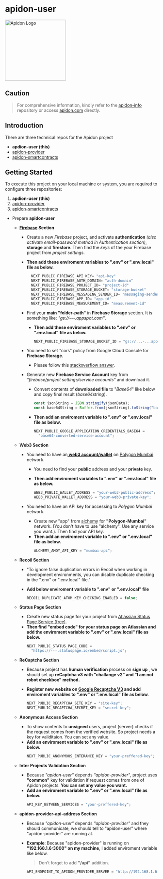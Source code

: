 # apidon-user

[<img src="https://www.apidon.com/android-chrome-512x512.png" alt="Apidon Logo" width="200">](https://www.apidon.com/)

## Caution

> For comprehensive information, kindly refer to the [apidon-info](https://github.com/aboveStars/apidon-info) repository or access [apidon.com](https://www.apidon.com/) directly.

## Introduction

There are three technical repos for the Apidon project

- **apdion-user (this)**
- [apidon-provider](https://github.com/aboveStars/apidon-provider)
- [apidon-smartcontracts](https://github.com/aboveStars/apidon-smartcontracts)

## Getting Started

To execute this project on your local machine or system, you are required to configure three repositories:

1.  **apdion-user (this)**
2.  [apidon-provider](https://github.com/aboveStars/apidon-provider)
3.  [apidon-smartcontracts](https://github.com/aboveStars/apidon-smartcontracts)

- Prepare **apidon-user**

  - **[Firebase](https://firebase.google.com/) Section**

    - Create a new _Firebase_ project, and activate **authentication** _(also activate email-password method in Authentication section)_, **storage** and **firestore**. Then find the _keys_ of the your Firebase project from _project settings_.

    - **Then add these enviroment variables to ".env" or ".env.local" file as below.**

      ```ts
        NEXT_PUBLIC_FIREBASE_API_KEY= "api-key"
        NEXT PUBLIC_FIREBASE_AUTH_DOMAIN= "auth-domain"
        NEXT_PUBLIC_FIREBASE_PROJECT_ID= "project-id"
        NEXT_PUBLIC_FIREBASE_STORAGE_BUCKET= "storage-bucket"
        NEXT_PUBLIC_FIREBASE_MESSAGING_SENDER_ID= "messaging-sender-id"
        NEXT_PUBLIC_FIREBASE_APP_ID= "app-id"
        NEXT_PUBLIC_FIREBASE_MEASUREMENT_ID= "measurement-id"
      ```

    - Find your **main "folder-path"** in **Firebase Storage** section. It is something like: _"gs://---.appspot.com"_.

      - **Then add these enviroment variables to ".env" or ".env.local" file as below.**

        ```ts
        NEXT_PUBLIC_FIREBASE_STORAGE_BUCKET_ID = "gs://...-...appspot.com";
        ```

    - You need to set "cors" policy from Google Cloud Console for **Firebase Storage**.

      - Please follow this [stackoverflow answer](https://stackoverflow.com/a/58613527).

    - Generate new **Firebase Service Account** key from _"firebase/project settings/service accounts"_ and download it.
      - Convert contents of **downloaded file** to "_Base64_" like below and copy final result (_base64string_).
        ```ts
        const jsonString = JSON.stringify(jsonData);
        const base64String = Buffer.from(jsonString).toString("base64");
        ```
      - **Then add an enviroment variable to ".env" or ".env.local" file as below.**
        ```ts
        NEXT_PUBLIC_GOOGLE_APPLICATION_CREDENTIALS_BASE64 =
          "base64-converted-service-account";
        ```

  - **Web3 Section**

    - You need to have an[ **web3 account/wallet**](https://metamask.io/) on [Polygon Mumbai](https://mumbai.polygonscan.com/) network.

      - You need to find your **public** address and your **private** key.
      - **Then add enviroment variables to ".env" or ".env.local" file as below.**

        ```ts
        WEB3_PUBLIC_WALLET_ADDRESS = "your-web3-public-address";
        WEB3_PRIVATE_WALLET_ADDRESS = "your-web3-private-key";
        ```

    - You need to have an API key for accessing to _Polygon Mumbai_ network.
      - Create new "app" from [alchemy](https://www.alchemy.com/) for **"Polygon-Mumbai"** network. (You don't have to use "alchemy". Use any service you want.). Then find your API key.
      - **Then add an enviroment variable to ".env" or ".env.local" file as below.**
        ```ts
        ALCHEMY_AMOY_API_KEY = "mumbai-api";
        ```

  - **Recoil Section**

    - "To ignore false duplication errors in Recoil when working in development environments, you can disable duplicate checking in the ".env" or ".env.local" file."

    - **Add below enviroment variable to ".env" or ".env.local" file**

      ```ts
      RECOIL_DUPLICATE_ATOM_KEY_CHECKING_ENABLED = false;
      ```

  - **Status Page Section**

    - Create new status page for your project from [Atlassian Status Page Service (free)](https://www.atlassian.com/software/statuspage).
    - **Then find **"embed code"** for your status page on Atlassian and add the enviroment variable to ".env" or ".env.local" file as below.**
      ```ts
      NEXT_PUBLIC_STATUS_PAGE_CODE =
        "https://---.statuspage.io/embed/script.js";
      ```

  - **ReCaptcha Section**

    - Because project has **human verification** process on **sign up** , we should set up **reCaptcha v3 with "challange v2" and "I am not robot checkbox" method.**
    - **Register new website on [Google Recaptcha V3](https://www.google.com/recaptcha) and add enviroment variables to ".env" or ".env.local" file as below.**

      ```ts
      NEXT_PUBLIC_RECAPTCHA_SITE_KEY = "site-key";
      NEXT_PUBLIC_RECAPTCHA_SECRET_KEY = "secret-key";
      ```

  - **Anonymous Access Section**
    - To show contents to **unsigned** users, project (server) checks if the request comes from the verified website. So project needs a key for validitaion. You can set any value.
    - **Add an enviroment variable to ".env" or ".env.local" file as below.**
      ```ts
      NEXT_PUBLIC_ANONYMOUS_ENTERANCE_KEY = "your-preffered-key";
      ```
  - **Inter Projects Validation Section**

    - Because _"apidon-user"_ depends _"apidon-provider"_, project uses **"common"** key for validation if request comes from one of Apidon projects. **You can set any value you want.**
    - **Add an enviroment variable to ".env" or ".env.local" file as below.**
      ```ts
      API_KEY_BETWEEN_SERVICES = "your-preffered-key";
      ```

  - **apidon-provider-api-address Section**

    - Because _"apidon-user"_ depends _"apidon-provider"_ and they should communicate, we should tell to "apidon-user" where "apidon-provider" are running at.

    - **Example**: Because "apidon-provider" is running on **"192.168.1.6:3000" on my machine**, I added enviroment variable like below.

      > Don't forget to add **"/api"** addition.

      ```ts
      API_ENDPOINT_TO_APIDON_PROVIDER_SERVER = "http://192.168.1.6:3000/api";
      ```
